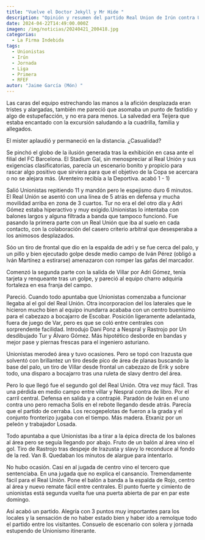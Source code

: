 ```yaml
---
title: "Vuelve el Doctor Jekyll y Mr Hide "
description: "Opinión y resumen del partido Real Union de Irún contra Unionistas de Salamanca de la jornada 33 de la liga de Primera RFEF"
date: 2024-04-22T14:49:00.000Z
imagen: /img/noticias/20240421_200418.jpg
categorias:
  - La Firma Indebida
tags:
  - Unionistas
  - Irún
  - Jornada
  - Liga
  - Primera
  - RFEF
autor: "Jaime García (Món) "
---
```

Las caras del equipo estrechando las manos a la afición desplazada eran tristes y alargadas, también me pareció que asomaba un punto de fastidio y algo de  estupefacción, y no era para menos. La salvedad era Teijera que estaba encantado con la excursión saludando a la cuadrilla, familia y allegados.

El mister aplaudió y permaneció en la distancia. ¿Casualidad? 

Se pinchó el globo de la ilusión generada tras la exhibición en casa ante el filial del FC Barcelona. El Stadium Gal, sin menospreciar al Real Unión y sus exigencias clasificatorias, parecía un escenario bonito y propicio para rascar algo positivo que sirviera para que el objetivo de la Copa se acercara o no se alejara más. (Arenteiro recibía a la Deportiva. acabó 1 - 1) 

Salió Unionistas repitiendo 11 y  mandón pero le espejismo duro 6 minutos. El Real Unión se asentó con una línea de 5 atrás en defensa  y mucha movilidad arriba en zona de 3 cuartos. Tur no era el del otro día y Adri Gómez estaba hiperactivo y muy exigido.Unionistas lo intentaba con balones largos y alguna filtrada a banda que tampoco funcionó. Fue pasando la primera parte con un Real Unión que iba al suelo en cada contacto, con la colaboración del casero criterio arbitral que desesperaba a los animosos desplazados. 

Sóo un tiro de frontal que dio en la espalda de adri y se fue cerca del palo, y un pillo y bien ejecutado golpe desde medio campo de Iván Pérez (obligó a Iván Martínez a estirarse) amenazaron con romper las gafas del marcador. 



Comenzó la segunda parte con la salida de Villar por Adri Gómez, tenía tarjeta y renqueante tras un golpe, y pareció al equipo charro adquiría  fortaleza en esa franja del campo.

Pareció. Cuando todo apuntaba que Unionistas comenzaba a funcionar llegaba al el gol del Real Unión. Otra incorporacion del los laterales  que le hicieron mucho bien al equipo inundarra acababa con un centro buenísimo para el cabezazo a bocajarro de  Escobar. Posición ligeramente adelantada, fuera de juego de Var, pero es que se coló entre  centrales con sorprendente facilidad. Introdujo Dani Ponz a Nespral y Rastrojo por Un desdibujado Tur y Álvaro Gómez. Más hipotético desborde en bandas y mejor pase y piernas frescas para el ingeniero asturiano.

Unionistas merodeó área y tuvo ocasiones. Pero se topó con Irazusta que solventó con brillantez un tiro desde pico de área de planas buscando la base del palo, un tiro de Villar desde frontal un cabezazo de Erik y sobre todo, una disparo a bocajarro tras una ruleta de slavy dentro del área. 



Pero lo que llegó fue el segundo gol del Real Unión.  Otra vez muy fácil. Tras una pérdida en medio campo entre villar y Nespral contra de libro. Por el carril central. Defensa en salida y a contrapié. Paradón de Iván en el uno contra uno pero remacha Solis en el rebote llegando desde atrás. Parecía que el partido de cerraba. Los recogepelotas de fueron a la grada y el conjunto fronterizo jugaba con el tiempo. Más madera. Etxaniz por un peleón y trabajador Losada.

Todo apuntaba a que Unionistas iba a tirar a la épica directa de los balones al área pero se seguía llegando por abajo. Fruto de un balón al área vino el gol. Tiro de Rastrojo tras despeje de Irazusta y slavy lo reconduce al fondo de la red. Van 8. Quedaban los minutos de alargue para intentarlo.

No hubo ocasión. Casi en al jugada de centro vino el tercero que sentenciaba.  En una jugada que no explica el cansancio. Tremendamente fácil para el Real Unión. Pone el balón a banda a la espalda de Rojo,  centro al área y nuevo remate fácil entre centrales. El punto fuerte y cimiento de unionistas está segunda vuelta fue una puerta abierta de par en par este domingo.



Así acabó un partido. Alegría con 3 puntos muy importantes para los locales y la sensación de no haber estado bien y haber ido a remolque todo el partido entre los visitantes. Consuelo de escenario con solera y jornada estupendo de Unionismo itinerante.
